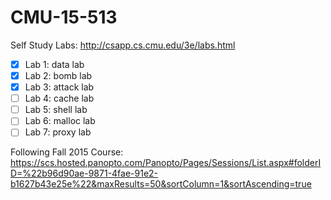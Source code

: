# CMU-15-513

Self Study Labs: http://csapp.cs.cmu.edu/3e/labs.html

- [x] Lab 1: data lab
- [x] Lab 2: bomb lab
- [x] Lab 3: attack lab
- [ ] Lab 4: cache lab
- [ ] Lab 5: shell lab
- [ ] Lab 6: malloc lab
- [ ] Lab 7: proxy lab

Following Fall 2015 Course: https://scs.hosted.panopto.com/Panopto/Pages/Sessions/List.aspx#folderID=%22b96d90ae-9871-4fae-91e2-b1627b43e25e%22&maxResults=50&sortColumn=1&sortAscending=true

